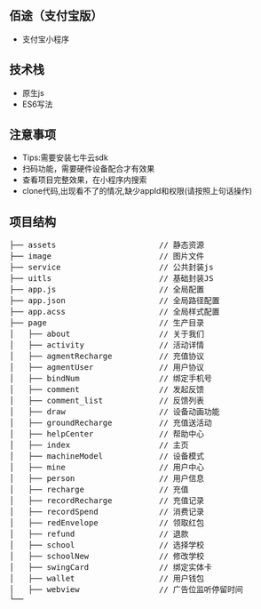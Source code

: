 ﻿## 佰途（支付宝版）

- 支付宝小程序

## 技术栈

- 原生js
- ES6写法


## 注意事项

- Tips:需要安装七牛云sdk
- 扫码功能，需要硬件设备配合才有效果
- 查看项目完整效果，在小程序内搜索
- clone代码,出现看不了的情况,缺少appId和权限(请按照上句话操作)

## 项目结构

<pre>
├── assets                      // 静态资源
├── image                       // 图片文件
├── service                     // 公共封装js
├── uitls                       // 基础封装JS
├── app.js                      // 全局配置
├── app.json                    // 全局路径配置
├── app.acss                    // 全局样式配置
├── page                        // 生产目录
│   ├── about                   // 关于我们
│   ├── activity                // 活动详情
│   ├── agmentRecharge          // 充值协议
│   ├── agmentUser              // 用户协议
│   ├── bindNum                 // 绑定手机号
│   ├── comment                 // 发起反馈
│   ├── comment_list            // 反馈列表
│   ├── draw                    // 设备动画功能
│   ├── groundRecharge          // 充值送活动
│   ├── helpCenter              // 帮助中心
│   ├── index                   // 主页
│   ├── machineModel            // 设备模式
│   ├── mine                    // 用户中心
│   ├── person                  // 用户信息
│   ├── recharge                // 充值
│   ├── recordRecharge          // 充值记录
│   ├── recordSpend             // 消费记录
│   ├── redEnvelope             // 领取红包
│   ├── refund                  // 退款
│   ├── school                  // 选择学校
│   ├── schoolNew               // 修改学校
│   ├── swingCard               // 绑定实体卡
│   ├── wallet                  // 用户钱包
│   ├── webview                 // 广告位监听停留时间
└──
</pre>